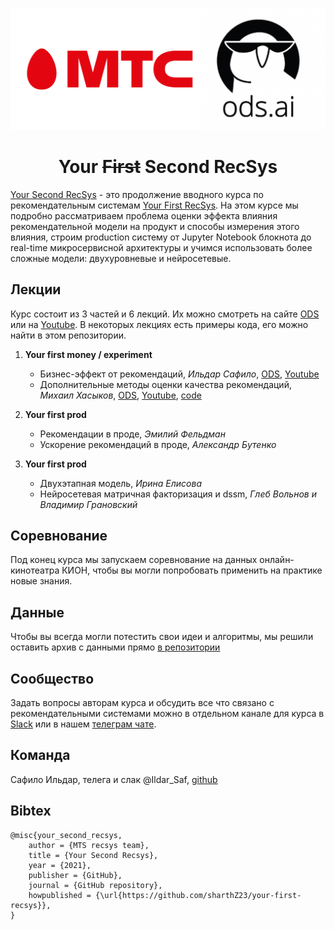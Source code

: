 <div align="center">

![Logo](img/logo.png)

# Your ~~First~~ Second RecSys

</div>

[Your Second RecSys](https://ods.ai/tracks/recsys-course2021) - это продолжение вводного курса по рекомендательным системам [Your First RecSys](https://ods.ai/tracks/mts-recsys-df2020). На этом курсе мы подробно рассматриваем проблема оценки эффекта влияния рекомендательной модели на продукт и способы измерения этого влияния, строим production систему от Jupyter Notebook блокнота до real-time микросервисной архитектуры и учимся использовать более сложные модели: двухуровневые и нейросетевые. 


## Лекции

Курс состоит из 3 частей и 6 лекций. Их можно смотреть на сайте [ODS](https://ods.ai/tracks/recsys-course2021) или на [Youtube](https://www.youtube.com/c/ODSAIRu). В некоторых лекциях есть примеры кода, его можно найти в этом репозитории.

1. **Your first money / experiment**
   
   + Бизнес-эффект от рекомендаций, *Ильдар Сафило*, [ODS](https://ods.ai/tracks/recsys-course2021/blocks/89d8b49a-a7d4-4e6a-9f2a-25910b32fcb8), [Youtube](https://www.youtube.com/watch?v=xPqHxf7nsg8)
   + Дополнительные методы оценки качества рекомендаций, *Михаил Хасыков*, [ODS](https://ods.ai/tracks/recsys-course2021/blocks/7b5961cd-b6d3-4948-b5a8-4dbadf6fb7e1), [Youtube](https://www.youtube.com/watch?v=sI95Y02YD14), [code](https://github.com/sharthZ23/your-first-recsys/tree/add_readme/lecture_2)
   
2. **Your first prod**
   
    + Рекомендации в проде, *Эмилий Фельдман*
    + Ускорение рекомендаций в проде, *Александр Бутенко*
   
3. **Your first prod**
   
    + Двухэтапная модель, *Ирина Елисова*
    + Нейросетевая матричная факторизация и dssm, *Глеб Вольнов и Владимир Грановский*


## Соревнование

Под конец курса мы запускаем соревнование на данных онлайн-кинотеатра КИОН, чтобы вы могли попробовать применить на практике новые знания.

## Данные

Чтобы вы всегда могли потестить свои идеи и алгоритмы, мы решили оставить архив с данными прямо [в репозитории](https://github.com/sharthZ23/your-second-recsys/blob/master/data_kion.zip)

## Сообщество

Задать вопросы авторам курса и обсудить все что связано с рекомендательными системами можно в отдельном канале для курса в [Slack](https://opendatascience.slack.com/archives/C02F8FS88HL) или в нашем [телеграм чате](https://t.me/joinchat/P6Mvju3oN8Q5ZmEy).

## Команда

Сафило Ильдар, телега и слак @Ildar_Saf, [github](https://github.com/irsafilo)


## Bibtex
```
@misc{your_second_recsys,
    author = {MTS recsys team},
    title = {Your Second Recsys},
    year = {2021},
    publisher = {GitHub},
    journal = {GitHub repository},
    howpublished = {\url{https://github.com/sharthZ23/your-first-recsys}},
}
```
